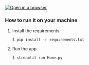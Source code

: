 [![Open in a browser](https://static.streamlit.io/badges/streamlit_badge_black_white.svg)](https://group-8-pmtc.streamlit.app/)

### How to run it on your machine

1. Install the requirements

   ```
   $ pip install -r requirements.txt
   ```

2. Run the app

   ```
   $ streamlit run Home.py
   ```